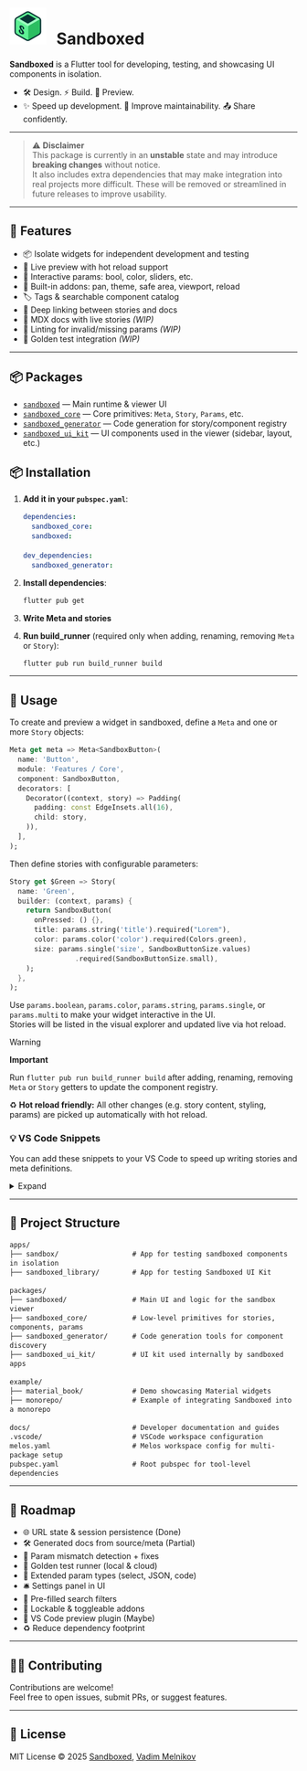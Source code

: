 # <img src="https://raw.githubusercontent.com/sboxed/sandboxed-assets/main/logos/logo-512.png" height="64px" alt="logo" /> Sandboxed

**Sandboxed** is a Flutter tool for developing, testing, and showcasing  UI components in isolation.
 
- 🛠️ Design. ⚡ Build. 🔁 Preview.  
- ✨ Speed up development. 🧼 Improve maintainability. 📤 Share confidently.

---

> ⚠️ **Disclaimer**  
> This package is currently in an **unstable** state and may introduce **breaking changes** without notice.  
> It also includes extra dependencies that may make integration into real projects more difficult. These will be removed or streamlined in future releases to improve usability.

---

## 🚀 Features

- 📦 Isolate widgets for independent development and testing  
- 🎨 Live preview with hot reload support  
- 🧪 Interactive params: bool, color, sliders, etc.
- 🧩 Built-in addons: pan, theme, safe area, viewport, reload
- 🏷️ Tags & searchable component catalog
- 🔗 Deep linking between stories and docs
- 📄 MDX docs with live stories *(WIP)*
- 🧹 Linting for invalid/missing params *(WIP)*
- 📸 Golden test integration *(WIP)*

---

## 📦 Packages

- [`sandboxed`](https://github.com/sboxed/sandboxed) — Main runtime & viewer UI  
- [`sandboxed_core`](https://github.com/sboxed/sandboxed/tree/main/packages/sandboxed_core) — Core primitives: `Meta`, `Story`, `Params`, etc.  
- [`sandboxed_generator`](https://github.com/sboxed/sandboxed/tree/main/packages/sandboxed_generator) — Code generation for story/component registry  
- [`sandboxed_ui_kit`](https://github.com/sboxed/sandboxed/tree/main/packages/sandboxed_ui_kit) — UI components used in the viewer (sidebar, layout, etc.)

## 📦 Installation

1. **Add it in your `pubspec.yaml`**:

    ```yaml
    dependencies:
      sandboxed_core:
      sandboxed:

    dev_dependencies:
      sandboxed_generator:
    ```
2. **Install dependencies**:
    ```bash
    flutter pub get
    ```
3. **Write Meta and stories**
4. **Run build_runner** (required only when adding, renaming, removing `Meta` or `Story`):
    ```bash
    flutter pub run build_runner build
    ```

---

## 🧰 Usage


To create and preview a widget in sandboxed, define a `Meta` and one or more `Story` objects:

```dart
Meta get meta => Meta<SandboxButton>(
  name: 'Button',
  module: 'Features / Core',
  component: SandboxButton,
  decorators: [
    Decorator((context, story) => Padding(
      padding: const EdgeInsets.all(16),
      child: story,
    )),
  ],
);
```

Then define stories with configurable parameters:

```dart
Story get $Green => Story(
  name: 'Green',
  builder: (context, params) {
    return SandboxButton(
      onPressed: () {},
      title: params.string('title').required("Lorem"),
      color: params.color('color').required(Colors.green),
      size: params.single('size', SandboxButtonSize.values)
                .required(SandboxButtonSize.small),
    );
  },
);
```

Use `params.boolean`, `params.color`, `params.string`, `params.single`, or `params.multi` to make your widget interactive in the UI.  
Stories will be listed in the visual explorer and updated live via hot reload.

> [!WARNING]
> **Important**
> 
> Run `flutter pub run build_runner build` after adding, renaming, removing `Meta` or `Story` getters to update the component registry.
>
> ♻️ **Hot reload friendly:** All other changes (e.g. story content, styling, params) are picked up automatically with hot reload.

### 💡 VS Code Snippets

You can add these snippets to your VS Code to speed up writing stories and meta definitions.

<details>
<summary>Expand</summary>

#### How to add:

1. Open Command Palette → `Preferences: Configure User Snippets`
2. Create or open a global or workspace snippet file
3. Paste the following:

```json
{
  "Meta + Story": {
    "prefix": "metastory",
    "description": "Creates a new Sandboxed Story with default Meta",
    "body": [
      "import 'package:flutter/widgets.dart';",
      "import 'package:sandboxed_core/sandboxed_core.dart';",
      "",
      "Meta get meta => Meta<${1:Widget}>();",
      "",
      "Story get $${2:Default} => Story($0);"
    ]
  },
  "Story": {
    "prefix": "story",
    "description": "Creates a new Sandboxed Story",
    "body": [
      "Story get $${2:Default} => Story($0);"
    ]
  },
  "Story Config": {
    "prefix": "storyconfig",
    "description": "Creates a global story config",
    "body": [
      "import 'package:sandboxed_core/sandboxed_core.dart';",
      "",
      "Config get config => Config(",
      "  module: '',",
      ");"
    ]
  }
}
```

</details>

---

## 📁 Project Structure

```
apps/
├── sandbox/                  # App for testing sandboxed components in isolation
├── sandboxed_library/        # App for testing Sandboxed UI Kit

packages/
├── sandboxed/                # Main UI and logic for the sandbox viewer
├── sandboxed_core/           # Low-level primitives for stories, components, params
├── sandboxed_generator/      # Code generation tools for component discovery
├── sandboxed_ui_kit/         # UI kit used internally by sandboxed apps

example/
├── material_book/            # Demo showcasing Material widgets
├── monorepo/                 # Example of integrating Sandboxed into a monorepo

docs/                         # Developer documentation and guides
.vscode/                      # VSCode workspace configuration
melos.yaml                    # Melos workspace config for multi-package setup
pubspec.yaml                  # Root pubspec for tool-level dependencies
```

---

## 📅 Roadmap

- 🌐 URL state & session persistence (Done)
- 🛠 Generated docs from source/meta (Partial)
- 🧠 Param mismatch detection + fixes
- 🧪 Golden test runner (local & cloud)
- 🧰 Extended param types (select, JSON, code)
- 🛎 Settings panel in UI
- 🧭 Pre-filled search filters
- 🧩 Lockable & toggleable addons
- 🧠 VS Code preview plugin (Maybe)
- ♻️ Reduce dependency footprint

---

## 🧑‍💻 Contributing

Contributions are welcome!  
Feel free to open issues, submit PRs, or suggest features.

---

## 📄 License

MIT License © 2025 [Sandboxed](https://github.com/sboxed), [Vadim Melnikov](https://github.com/rIIh)